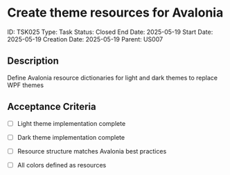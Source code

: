 # Create theme resources for Avalonia

ID: TSK025
Type: Task
Status: Closed
End Date: 2025-05-19
Start Date: 2025-05-19
Creation Date: 2025-05-19
Parent: US007

## Description

Define Avalonia resource dictionaries for light and dark themes to replace WPF themes

## Acceptance Criteria

- [ ] Light theme implementation complete
- [ ] Dark theme implementation complete
- [ ] Resource structure matches Avalonia best practices
- [ ] All colors defined as resources


